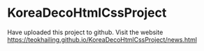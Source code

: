 # KoreaDecoHtmlCssProject
Have uploaded this project to github.
Visit the website https://teokhailing.github.io/KoreaDecoHtmlCssProject/news.html
